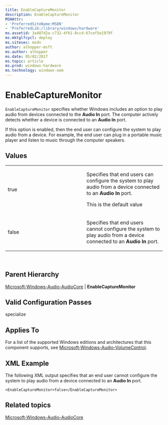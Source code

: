 ```yaml
---
title: EnableCaptureMonitor
description: EnableCaptureMonitor
MSHAttr:
- 'PreferredSiteName:MSDN'
- 'PreferredLib:/library/windows/hardware'
ms.assetid: 3a407d2a-c732-4f61-8ccd-67cef5e1979f
ms.mktglfcycl: deploy
ms.sitesec: msdn
author: alhopper-msft
ms.author: alhopper
ms.date: 05/02/2017
ms.topic: article
ms.prod: windows-hardware
ms.technology: windows-oem
---
```


# EnableCaptureMonitor


`EnableCaptureMonitor` specifies whether Windows includes an option to play audio from devices connected to the **Audio In** port. The computer actively detects whether a device is connected to an **Audio In** port.

If this option is enabled, then the end user can configure the system to play audio from a device. For example, the end user can plug in a portable music player and listen to music through the computer speakers.

## Values


<table>
<colgroup>
<col width="50%" />
<col width="50%" />
</colgroup>
<tbody>
<tr class="odd">
<td><p>true</p></td>
<td><p>Specifies that end users can configure the system to play audio from a device connected to an <strong>Audio In</strong> port.</p>
<p>This is the default value</p></td>
</tr>
<tr class="even">
<td><p>false</p></td>
<td><p>Specifies that end users cannot configure the system to play audio from a device connected to an <strong>Audio In</strong> port.</p></td>
</tr>
</tbody>
</table>

 

## Parent Hierarchy


[Microsoft-Windows-Audio-AudioCore](microsoft-windows-audio-audiocore.md) | **EnableCaptureMonitor**

## Valid Configuration Passes


specialize

## Applies To


For a list of the supported Windows editions and architectures that this component supports, see [Microsoft-Windows-Audio-VolumeControl](microsoft-windows-audio-volumecontrol.md).

## XML Example


The following XML output specifies that an end user cannot configure the system to play audio from a device connected to an **Audio In** port.

```
<EnableCaptureMonitor>false</EnableCaptureMonitor>
```

## Related topics


[Microsoft-Windows-Audio-AudioCore](microsoft-windows-audio-audiocore.md)

 

 







